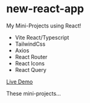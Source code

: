 # new-react-app

My Mini-Projects using React!

- Vite React/Typescript
- TailwindCss
- Axios
- React Router
- React Icons
- React Query

[Live Demo](https://gdp-dev-miniprojects.netlify.app/)

These mini-projects... 